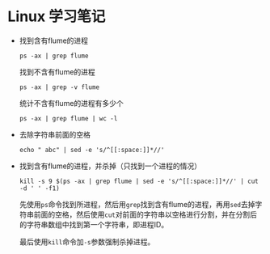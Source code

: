 # Linux 学习笔记

- 找到含有flume的进程

  ```
  ps -ax | grep flume
  ```
  
  找到不含有flume的进程
  ```
  ps -ax | grep -v flume
  ```
  统计不含有flume的进程有多少个
  ```
  ps -ax | grep flume | wc -l
  ```
- 去除字符串前面的空格

  ```
  echo " abc" | sed -e 's/^[[:space:]]*//'
  ```
- 找到含有flume的进程，并杀掉（只找到一个进程的情况）

  ```
  kill -s 9 $(ps -ax | grep flume | sed -e 's/^[[:space:]]*//' | cut -d ' ' -f1)
  ```
  先使用`ps`命令找到所进程，然后用`grep`找到含有flume的进程，再用`sed`去掉字符串前面的空格，然后使用`cut`对前面的字符串以空格进行分割，并在分割后的字符串数组中找到第一个字符串，即进程ID。
  
  最后使用`kill`命令加`-s`参数强制杀掉进程。
